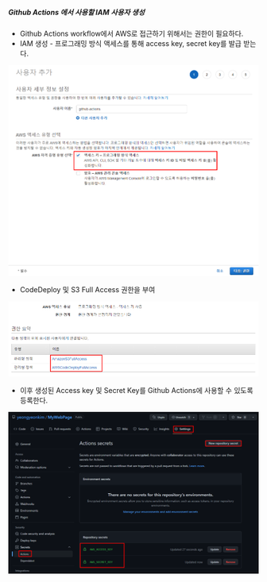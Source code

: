##### Github Actions 에서 사용할 IAM 사용자 생성

* Github Actions workflow에서 AWS로 접근하기 위해서는 권한이 필요하다.
* IAM 생성 - 프로그래밍 방식 액세스를 통해 access key, secret key를 발급 받는다.

![7](img/Github_Actions/7.png)

* CodeDeploy 및 S3 Full Access 권한을 부여

![8](img/Github_Actions/8.png)

* 이후 생성된 Access key 및 Secret Key를 Github Actions에 사용할 수 있도록 등록한다.

![9](img/Github_Actions/9.png)
